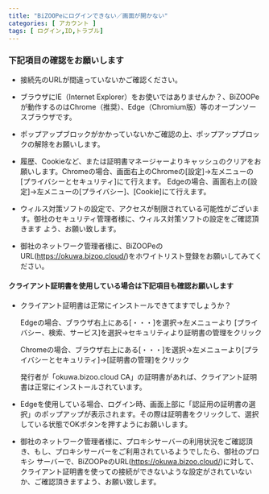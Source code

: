 ```yaml
---
title: "BiZOOPeにログインできない／画面が開かない"
categories: [ アカウント ]
tags: [ ログイン,ID,トラブル]
---
```


### 下記項目の確認をお願いします

* 接続先のURLが間違っていないかご確認ください。

* ブラウザにIE（Internet Explorer）をお使いではありませんか？、BiZOOPeが動作するのはChrome（推奨）、Edge（Chromium版）等のオープンソースブラウザです。
* ポップアップブロックがかかっていないかご確認の上、ポップアップブロックの解除をお願いします。
* 履歴、Cookieなど、または証明書マネージャーよりキャッシュのクリアをお願いします。Chromeの場合、画面右上のChromeの[設定]→左メニューの[プライバシーとセキュリティ]にて行えます。 Edgeの場合、画面右上の[設定]→左メニューの[プライバシー]、[Cookie]にて行えます。
* ウィルス対策ソフトの設定で、アクセスが制限されている可能性がございます。御社のセキュリティ管理者様に、ウィルス対策ソフトの設定をご確認頂きます
よう、お願い致します。
* 御社のネットワーク管理者様に、BiZOOPeのURL(https://okuwa.bizoo.cloud/)をホワイトリスト登録をお願いしてみてください。

#### クライアント証明書を使用している場合は下記項目も確認お願いします

* クライアント証明書は正常にインストールできてますでしょうか？

  Edgeの場合、ブラウザ右上にある[・・・]を選択→左メニューより [プライバシー、検索、サービス]を選択→セキュリティより証明書の管理をクリック

  Chromeの場合、ブラウザ右上にある[・・・]を選択→左メニューより[プライバシーとセキュリティ]→[証明書の管理]をクリック

  発行者が「okuwa.bizoo.cloud CA」の証明書があれば、クライアント証明書は正常にインストールされています。

* Edgeを使用している場合、ログイン時、画面上部に「認証用の証明書の選択」のポップアップが表示されます。その際は証明書をクリックして、選択している状態でOKボタンを押すようにお願いします。

* 御社のネットワーク管理者様に、プロキシサーバーの利用状況をご確認頂き、もし、プロキシサーバーをご利用されているようでしたら、御社のプロキシ
サーバーで、BiZOOPeのURL(https://okuwa.bizoo.cloud/)に対して、クライアント証明書を使っての接続ができないような設定がされていないか、ご確認頂きますよう、お願い致します。
